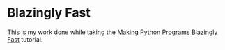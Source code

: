 # Blazingly Fast

This is my work done while taking the [Making Python Programs Blazingly Fast](https://martinheinz.dev/blog/13) tutorial.
